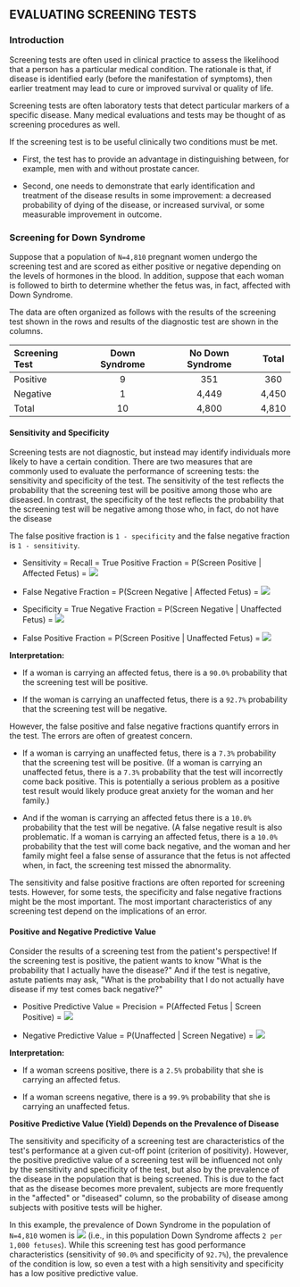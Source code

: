 ## EVALUATING SCREENING TESTS

### Introduction

Screening tests are often used in clinical practice to assess the likelihood that a person has a particular medical condition. The rationale is that, if disease is identified early (before the manifestation of symptoms), then earlier treatment may lead to cure or improved survival or quality of life.

Screening tests are often laboratory tests that detect particular markers of a specific disease. Many medical evaluations and tests may be thought of as screening procedures as well.

If the screening test is to be useful clinically two conditions must be met.

* First, the test has to provide an advantage in distinguishing between, for example, men with and without prostate cancer. 

* Second, one needs to demonstrate that early identification and treatment of the disease results in some improvement: a decreased probability of dying of the disease, or increased survival, or some measurable improvement in outcome.


### Screening for Down Syndrome

Suppose that a population of `N=4,810` pregnant women undergo the screening test and are scored as either positive or negative depending on the levels of hormones in the blood. In addition, suppose that each woman is followed to birth to determine whether the fetus was, in fact, affected with Down Syndrome.

The data are often organized as follows with the results of the screening test shown in the rows and results of the diagnostic test are shown in the columns.

| Screening Test | Down Syndrome | No Down Syndrome | Total |
|:--|:--:|:--:|:--:|
| Positive | 9 | 351 | 360 |
| Negative | 1 | 4,449 | 4,450 |
| Total | 10 | 4,800 |4,810 |


#### Sensitivity and Specificity

Screening tests are not diagnostic, but instead may identify individuals more likely to have a certain condition. There are two measures that are commonly used to evaluate the performance of screening tests: the sensitivity and specificity of the test. The sensitivity of the test reflects the probability that the screening test will be positive among those who are diseased. In contrast, the specificity of the test reflects the probability that the screening test will be negative among those who, in fact, do not have the disease

The false positive fraction is `1 - specificity` and the false negative fraction is `1 - sensitivity`.

* Sensitivity = Recall = True Positive Fraction = P(Screen Positive | Affected Fetus) = <img src="https://render.githubusercontent.com/render/math?math=\frac{9}{10} = 0.900">

* False Negative Fraction = P(Screen Negative | Affected Fetus) = <img src="https://render.githubusercontent.com/render/math?math=\frac{1}{10} = 0.100">

* Specificity = True Negative Fraction = P(Screen Negative | Unaffected Fetus) = <img src="https://render.githubusercontent.com/render/math?math=\frac{4,449}{4,800} = 0.927">

* False Positive Fraction = P(Screen Positive | Unaffected Fetus) = <img src="https://render.githubusercontent.com/render/math?math=\frac{351}{4,800} = 0.073">

**Interpretation:**

* If a woman is carrying an affected fetus, there is a `90.0%` probability that the screening test will be positive.

* If the woman is carrying an unaffected fetus, there is a `92.7%` probability that the screening test will be negative.

However, the false positive and false negative fractions quantify errors in the test. The errors are often of greatest concern.

* If a woman is carrying an unaffected fetus, there is a `7.3%` probability that the screening test will be positive. (If a woman is carrying an unaffected fetus, there is a `7.3%` probability that the test will incorrectly come back positive. This is potentially a serious problem as a positive test result would likely produce great anxiety for the woman and her family.)

* And if the woman is carrying an affected fetus there is a `10.0%` probability that the test will be negative. (A false negative result is also problematic. If a woman is carrying an affected fetus, there is a `10.0%` probability that the test will come back negative, and the woman and her family might feel a false sense of assurance that the fetus is not affected when, in fact, the screening test missed the abnormality.

The sensitivity and false positive fractions are often reported for screening tests. However, for some tests, the specificity and false negative fractions might be the most important. The most important characteristics of any screening test depend on the implications of an error.

#### Positive and Negative Predictive Value

Consider the results of a screening test from the patient's perspective! If the screening test is positive, the patient wants to know "What is the probability that I actually have the disease?" And if the test is negative, astute patients may ask, "What is the probability that I do not actually have disease if my test comes back negative?"

* Positive Predictive Value = Precision = P(Affected Fetus | Screen Positive) = <img src="https://render.githubusercontent.com/render/math?math=\frac{9}{360} = 0.025">

* Negative Predictive Value = P(Unaffected | Screen Negative) = <img src="https://render.githubusercontent.com/render/math?math=\frac{4,449}{4,450} = 0.999">

**Interpretation:**

* If a woman screens positive, there is a `2.5%` probability that she is carrying an affected fetus.

* If a woman screens negative, there is a `99.9%` probability that she is carrying an unaffected fetus.

**Positive Predictive Value (Yield) Depends on the Prevalence of Disease**

The sensitivity and specificity of a screening test are characteristics of the test's performance at a given cut-off point (criterion of positivity). However, the positive predictive value of a screening test will be influenced not only by the sensitivity and specificity of the test, but also by the prevalence of the disease in the population that is being screened. This is due to the fact that as the disease becomes more prevalent, subjects are more frequently in the "affected" or "diseased" column, so the probability of disease among subjects with positive tests will be higher.

In this example, the prevalence of Down Syndrome in the population of `N=4,810` women is <img src="https://render.githubusercontent.com/render/math?math=\frac{10}{4,810} = 0.002"> (i.e., in this population Down Syndrome affects `2 per 1,000 fetuses`). While this screening test has good performance characteristics (sensitivity of `90.0%` and specificity of `92.7%`), the prevalence of the condition is low, so even a test with a high sensitivity and specificity has a low positive predictive value.
